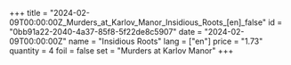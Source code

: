 +++
title = "2024-02-09T00:00:00Z_Murders_at_Karlov_Manor_Insidious_Roots_[en]_false"
id = "0bb91a22-2040-4a37-85f8-5f22de8c5907"
date = "2024-02-09T00:00:00Z"
name = "Insidious Roots"
lang = ["en"]
price = "1.73"
quantity = 4
foil = false
set = "Murders at Karlov Manor"
+++
